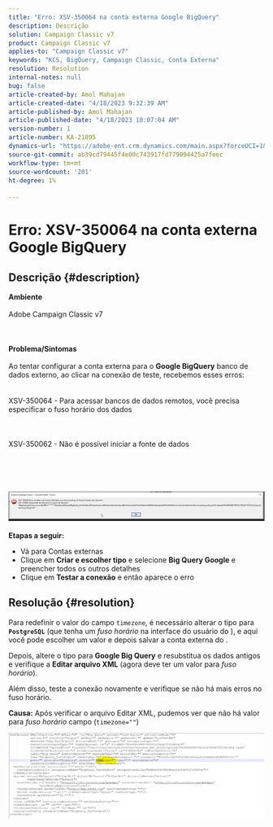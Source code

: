 ```yaml
---
title: "Erro: XSV-350064 na conta externa Google BigQuery"
description: Descrição
solution: Campaign Classic v7
product: Campaign Classic v7
applies-to: "Campaign Classic v7"
keywords: "KCS, BigQuery, Campaign Classic, Conta Externa"
resolution: Resolution
internal-notes: null
bug: false
article-created-by: Amol Mahajan
article-created-date: "4/18/2023 9:32:39 AM"
article-published-by: Amol Mahajan
article-published-date: "4/18/2023 10:07:04 AM"
version-number: 1
article-number: KA-21895
dynamics-url: "https://adobe-ent.crm.dynamics.com/main.aspx?forceUCI=1&pagetype=entityrecord&etn=knowledgearticle&id=6afca3f3-cbdd-ed11-a7c7-6045bd006c82"
source-git-commit: ab39cd79445f4e00c743917fd779094425a7feec
workflow-type: tm+mt
source-wordcount: '201'
ht-degree: 1%

---
```


# Erro: XSV-350064 na conta externa Google BigQuery

## Descrição {#description}

<b>Ambiente</b><br><br>Adobe Campaign Classic v7<br><br> <br><br><b>Problema/Sintomas</b><br><br>Ao tentar configurar a conta externa para o <b>Google BigQuery</b> banco de dados externo, ao clicar na conexão de teste, recebemos esses erros:
<br> <br><br>XSV-350064 - Para acessar bancos de dados remotos, você precisa especificar o fuso horário dos dados<br><br> <br><br>XSV-350062 - Não é possível iniciar a fonte de dados<br><br> <br><br> <br><br>![](assets/___fa26d4aa-d0dd-ed11-a7c7-6045bd006c82___.png)<br><br>
<b>Etapas a seguir:</b>

- Vá para Contas externas
- Clique em <b>Criar e escolher tipo</b> e selecione <b>Big Query Google</b> e preencher todos os outros detalhes
- Clique em <b>Testar a conexão</b> e então aparece o erro



## Resolução {#resolution}


Para redefinir o valor do campo `timezone`, é necessário alterar o tipo para <b>`PostgreSQL`</b> (que tenha um *fuso horário* na interface do usuário do ), e aqui você pode escolher um valor e depois salvar a conta externa do .

Depois, altere o tipo para <b>Google Big Query</b> e resubstitua os dados antigos e verifique a <b>Editar arquivo XML</b> (agora deve ter um valor para *fuso horário*).

Além disso, teste a conexão novamente e verifique se não há mais erros no fuso horário.


<b>Causa:</b>
Após verificar o arquivo Editar XML, pudemos ver que não há valor para *fuso horário* campo (`timezone=""`)



![](assets/c4243b67-d0dd-ed11-a7c7-6045bd006c82.png)
